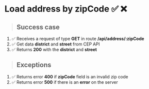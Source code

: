 # Load address by zipCode ✅ ❌

> ## Success case

01. ✅ Receives a request of type **GET** in route **/api/address/:zipCode**
00. ✅ Get data **district** and **street** from CEP API
00. ✅ Returns **200** with the **district** and **street**

> ## Exceptions

01. ✅ Returns error **400** if **zipCode** field is an invalid zip code
00. ✅ Returns error **500** if there is an **error** on the server
